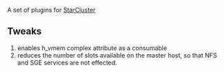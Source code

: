 A set of plugins for [StarCluster](http://web.mit.edu/star/cluster/docs/latest/manual/plugins.html)

## Tweaks
1. enables h_vmem complex attribute as a consumable
1. reduces the number of slots available on the master host, so that NFS and SGE services are not effected.

